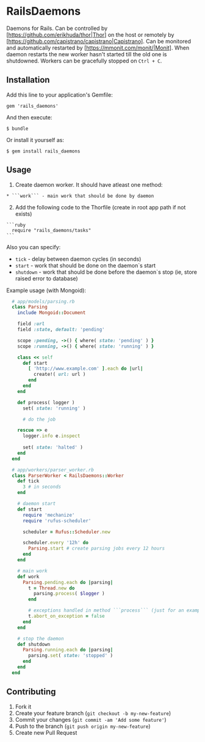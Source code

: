 # RailsDaemons

Daemons for Rails. Can be controlled by [https://github.com/erikhuda/thor|Thor] on the host or remotely by [https://github.com/capistrano/capistrano|Capistrano]. Can be monitored and automatically restarted by [https://mmonit.com/monit/|Monit]. When daemon restarts the new worker hasn't started till the old one is shutdowned. Workers can be gracefully stopped on ```Ctrl + C```.

## Installation

Add this line to your application's Gemfile:

    gem 'rails_daemons'

And then execute:

    $ bundle

Or install it yourself as:

    $ gem install rails_daemons

## Usage

  1. Create daemon worker. It should have atleast one method: 
  
    * ```work``` - main work that should be done by daemon

  2. Add the following code to the Thorfile (create in root app path if not exists)

    ```ruby
      require "rails_daemons/tasks"
    ```

Also you can specify:

  * ```tick``` - delay between daemon cycles (in seconds)
  * ```start``` - work that should be done on the daemon`s start
  * ```shutdown``` - work that should be done before the daemon`s stop (ie, store raised error to database)

Example usage (with Mongoid):

  ```ruby
    # app/models/parsing.rb
    class Parsing
      include Mongoid::Document

      field :url
      field :state, default: 'pending'

      scope :pending, ->() { where( state: 'pending' ) }
      scope :running, ->() { where( state: 'running' ) }

      class << self
        def start
          [ 'http://www.example.com' ].each do |url|
            create!( url: url )
          end
        end
      end

      def process( logger ) 
        set( state: 'running' )

        # do the job

      rescue => e
        logger.info e.inspect
        
        set( state: 'halted' )
      end
    end

    # app/workers/parser_worker.rb
    class ParserWorker < RailsDaemons::Worker
      def tick
        3 # in seconds
      end

      # daemon start
      def start
        require 'mechanize'
        require 'rufus-scheduler'

        scheduler = Rufus::Scheduler.new

        scheduler.every '12h' do
          Parsing.start # create parsing jobs every 12 hours
        end
      end

      # main work
      def work
        Parsing.pending.each do |parsing|
          t = Thread.new do
            parsing.process( $logger )
          end

          # exceptions handled in method ```process``` (just for an example)
          t.abort_on_exception = false
        end
      end

      # stop the daemon
      def shutdown
        Parsing.running.each do |parsing|
          parsing.set( state: 'stopped' )
        end
      end
    end  

  ```

## Contributing

1. Fork it
2. Create your feature branch (`git checkout -b my-new-feature`)
3. Commit your changes (`git commit -am 'Add some feature'`)
4. Push to the branch (`git push origin my-new-feature`)
5. Create new Pull Request
